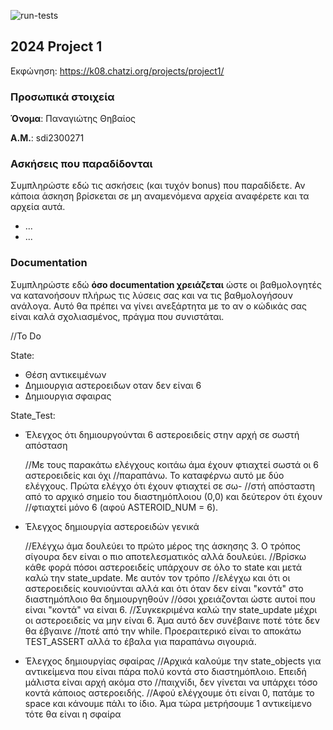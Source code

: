 ![run-tests](../../workflows/run-tests/badge.svg)

## 2024 Project 1

Εκφώνηση: https://k08.chatzi.org/projects/project1/


### Προσωπικά στοιχεία

__Όνομα__: Παναγιώτης Θηβαίος

__Α.Μ.__: sdi2300271

### Ασκήσεις που παραδίδονται

Συμπληρώστε εδώ τις ασκήσεις (και τυχόν bonus) που παραδίδετε. Αν κάποια άσκηση
βρίσκεται σε μη αναμενόμενα αρχεία αναφέρετε και τα αρχεία αυτά.

- ...
- ...

### Documentation

Συμπληρώστε εδώ __όσο documentation χρειάζεται__ ώστε οι βαθμολογητές να
κατανοήσουν πλήρως τις λύσεις σας και να τις βαθμολογήσουν ανάλογα. Αυτό θα
πρέπει να γίνει ανεξάρτητα με το αν ο κώδικάς σας είναι καλά σχολιασμένος,
πράγμα που συνιστάται.

//To Do

State:
- Θέση αντικειμένων
- Δημιουργια αστεροειδων οταν δεν είναι 6
- Δημιουργια σφαιρας


State_Test:
- Έλεγχος ότι δημιουργούνται 6 αστεροειδείς στην αρχή σε σωστή απόσταση 
	
	//Με τους παρακάτω ελέγχους κοιτάω άμα έχουν φτιαχτεί σωστά οι 6 αστεροειδείς και όχι
	//παραπάνω. Το καταφέρνω αυτό με δύο ελέγχους. Πρώτα ελέγχο ότι έχουν φτιαχτεί σε σω-
	//στή απόσταστη από το αρχικό σημείο του διαστημόπλοιου (0,0) και δεύτερον ότι έχουν
	//φτιαχτεί μόνο 6 (αφού ASTEROID_NUM = 6). 

- Έλεγχος δημιουργία αστεροειδών γενικά

	//Ελέγχω άμα δουλεύει το πρώτο μέρος της άσκησης 3. Ο τρόπος σίγουρα δεν είναι ο πιο αποτελεσματικός αλλά δουλεύει.
	//Βρίσκω κάθε φορά πόσοι αστεροειδείς υπάρχουν σε όλο το state και μετά καλώ την state_update. Με αυτόν τον τρόπο 
	//ελέγχω και ότι οι αστεροειδείς κουνιούνται αλλά και ότι όταν δεν είναι "κοντά" στο διαστημόπλοιο θα δημιουργηθούν
	//όσοι χρειάζονται ώστε αυτοί που είναι "κοντά" να είναι 6. 
	//Συγκεκριμένα καλώ την state_update μέχρι οι αστεροειδείς να μην είναι 6. Άμα αυτό δεν συνέβαινε ποτέ τότε δεν θα έβγαινε
	//ποτέ από την while. Προεραιτερικό είναι το αποκάτω TEST_ASSERT αλλά το έβαλα για παραπάνω σιγουριά.

- Έλεγχος δημιουργίας σφαίρας
	//Αρχικά καλούμε την state_objects για αντικείμενα που είναι πάρα πολύ κοντά στο διαστημόπλοιο. Επειδή μάλιστα είναι αρχή ακόμα στο
	//παιχνίδι, δεν γίνεται να υπάρχει τόσο κοντά κάποιος αστεροειδής.
	//Αφού ελέγχουμε ότι είναι 0, πατάμε το space και κάνουμε πάλι το ίδιο. Άμα τώρα μετρήσουμε 1 αντικείμενο τότε θα είναι η σφαίρα